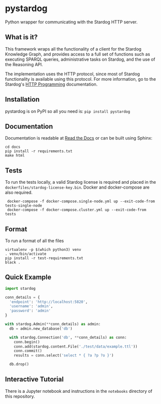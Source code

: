 # pystardog

Python wrapper for communicating with the Stardog HTTP server.

## What is it?

This framework wraps all the functionality of a client for the Stardog
Knowledge Graph, and provides access to a full set of functions such
as executing SPARQL queries, administrative tasks on Stardog, and the
use of the Reasoning API.

The implementation uses the HTTP protocol, since most of Stardog
functionality is available using this protocol. For more information,
go to the Stardog's [HTTP
Programming](http://www.stardog.com/docs/#_network_programming)
documentation.

## Installation

pystardog is on PyPI so all you need is: `pip install pystardog`

## Documentation

Documentation is readable at [Read the
Docs](http://pystardog.readthedocs.io) or can be built using Sphinx:

    cd docs
    pip install -r requirements.txt
    make html

## Tests

To run the tests locally, a valid Stardog license is required and placed in the `dockerfiles/stardog-license-key.bin`. 
Docker and docker-compose are also required.

```shell script
 docker-compose -f docker-compose.single-node.yml up --exit-code-from tests-single-node
 docker-compose -f docker-compose.cluster.yml up --exit-code-from tests

```

## Format
To run a format of all the files
```shell script
virtualenv -p $(which python3) venv
. venv/bin/activate
pip install -r test-requirements.txt
black .
```

## Quick Example

```python
import stardog

conn_details = {
  'endpoint': 'http://localhost:5820',
  'username': 'admin',
  'password': 'admin'
}

with stardog.Admin(**conn_details) as admin:
  db = admin.new_database('db')

  with stardog.Connection('db', **conn_details) as conn:
    conn.begin()
    conn.add(stardog.content.File('./test/data/example.ttl'))
    conn.commit()
    results = conn.select('select * { ?a ?p ?o }')

  db.drop()
```

## Interactive Tutorial

There is a Jupyter notebook and instructions in the `notebooks`
directory of this repository.

